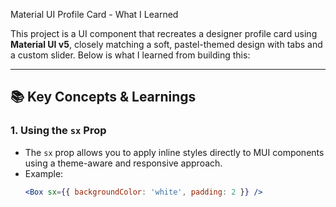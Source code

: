 Material UI Profile Card - What I Learned

This project is a UI component that recreates a designer profile card using **Material UI v5**, closely matching a soft, pastel-themed design with tabs and a custom slider. Below is what I learned from building this:

---

## 📚 Key Concepts & Learnings

### 1. **Using the `sx` Prop**
- The `sx` prop allows you to apply inline styles directly to MUI components using a theme-aware and responsive approach.
- Example:
  ```jsx
  <Box sx={{ backgroundColor: 'white', padding: 2 }} />
